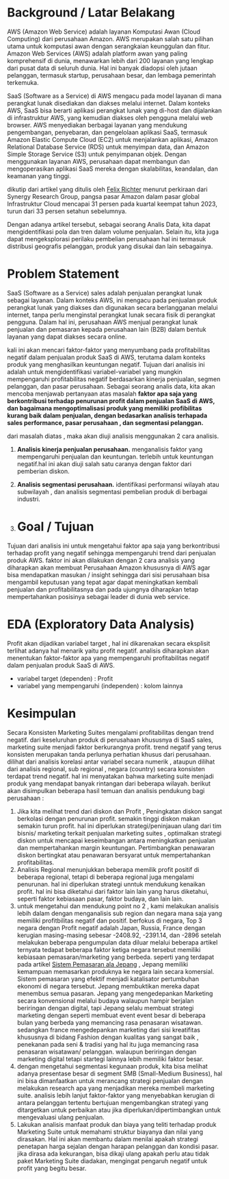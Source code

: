 # Background / Latar Belakang

AWS (Amazon Web Service) adalah layanan Komputasi Awan (Cloud Computing) dari perusahaan Amazon. AWS merupakan salah satu pilihan utama untuk komputasi awan dengan serangkaian keunggulan dan fitur. Amazon Web Services (AWS) adalah platform awan yang paling komprehensif di dunia, menawarkan lebih dari 200 layanan yang lengkap dari pusat data di seluruh dunia. Hal ini banyak diadopsi oleh jutaan pelanggan, termasuk startup, perusahaan besar, dan lembaga pemerintah terkemuka. 

SaaS (Software as a Service) di AWS mengacu pada model layanan di mana perangkat lunak disediakan dan diakses melalui internet. Dalam konteks AWS, SaaS bisa berarti aplikasi perangkat lunak yang di-host dan dijalankan di infrastruktur AWS, yang kemudian diakses oleh pengguna melalui web browser. AWS menyediakan berbagai layanan yang mendukung pengembangan, penyebaran, dan pengelolaan aplikasi SaaS, termasuk Amazon Elastic Compute Cloud (EC2) untuk menjalankan aplikasi, Amazon Relational Database Service (RDS) untuk menyimpan data, dan Amazon Simple Storage Service (S3) untuk penyimpanan objek. Dengan menggunakan layanan AWS, perusahaan dapat membangun dan mengoperasikan aplikasi SaaS mereka dengan skalabilitas, keandalan, dan keamanan yang tinggi.

dikutip dari  artikel yang ditulis oleh [Felix Richter](https://www.statista.com/chart/18819/worldwide-market-share-of-leading-cloud-infrastructure-service-providers/)  menurut perkiraan dari Synergy Research Group, pangsa pasar Amazon dalam pasar global Infrastruktur Cloud mencapai 31 persen pada kuartal keempat tahun 2023, turun dari 33 persen setahun sebelumnya. 


Dengan adanya artikel tersebut, sebagai seorang Analis Data, kita dapat mengidentifikasi pola dan tren dalam volume penjualan. Selain itu, kita juga dapat mengeksplorasi perilaku pembelian perusahaan hal ini termasuk  distribusi geografis pelanggan, produk yang disukai dan lain sebagainya. 


# Problem Statement

SaaS (Software as a Service) sales adalah penjualan perangkat lunak sebagai layanan. Dalam konteks AWS, ini mengacu pada penjualan produk perangkat lunak yang diakses dan digunakan secara berlangganan melalui internet, tanpa perlu menginstal perangkat lunak secara fisik di perangkat pengguna. Dalam hal ini, perusahaan AWS menjual perangkat lunak penjualan dan pemasaran kepada perusahaan lain (B2B) dalam bentuk layanan yang dapat diakses secara online.

kali ini akan mencari faktor-faktor yang menyumbang pada profitabilitas negatif dalam penjualan produk SaaS di AWS, terutama dalam konteks produk yang menghasilkan keuntungan negatif. Tujuan dari analisis ini adalah untuk mengidentifikasi variabel-variabel yang mungkin mempengaruhi profitabilitas negatif berdasarkan kinerja penjualan, segmen pelanggan, dan pasar perusahaan. Sebagai seorang analis data, kita akan mencoba menjawab pertanyaan atas masalah **faktor apa saja yang berkontribusi terhadap penurunan profit dalam penjualan SaaS di AWS, dan bagaimana  mengoptimalisasi produk yang memiliki profibilitas kurang baik dalam penjualan, dengan bedasarkan analisis terhapada sales performance, pasar perusahaan , dan segmentasi pelanggan.**

dari masalah diatas , maka akan diuji analisis menggunakan 2 cara analisis. 
1. **Analisis kinerja penjualan perusahaan.** menganalisis faktor yang mempengaruhi penjualan dan keuntungan. terlebih untuk keuntungan negatif.hal ini akan diuji salah satu caranya dengan faktor dari pemberian diskon.

2. **Analisis segmentasi perusahaan.** identifikasi performansi wilayah atau subwilayah , dan analisis segmentasi pembelian produk di berbagai industri.

3. # Goal / Tujuan

Tujuan dari analisis ini untuk mengetahui faktor apa saja yang berkontribusi terhadap profit yang negatif sehingga mempengaruhi trend dari penjualan produk AWS. faktor ini akan dilakukan dengan 2 cara analisis yang diharapkan akan membuat Perusahaan Amazon khususnya di AWS agar bisa mendapatkan masukan / insight sehingga dari sisi perusahaan bisa mengambil keputusan yang tepat agar dapat meningkatkan kembali penjualan dan profitabilitasnya dan pada ujungnya diharapkan tetap mempertahankan posisinya sebagai leader di dunia web service. 

# EDA (Exploratory Data Analysis)

Profit akan dijadikan variabel target , hal ini dikarenakan secara eksplisit terlihat adanya hal menarik yaitu profit negatif. analisis diharapkan akan menentukan faktor-faktor apa yang mempengaruhi profitabilitas negatif dalam penjualan produk SaaS di AWS.

- variabel target (dependen) : Profit
- variabel yang mempengaruhi (independen) : kolom lainnya

# Kesimpulan


Secara Konsisten Marketing Suites mengalami profitabilitas dengan trend negatif. dari keseluruhan produk di perusahaan khususnya di SaaS sales, marketing suite menjadi faktor berkurangnya profit. trend negatif yang terus konsisten merupakan tanda perlunya perhatian khusus dari perusahaan. dilihat dari analisis korelasi antar variabel secara numerik , ataupun dilihat dari analisis regional, sub regional , negara (country) secara konsisten terdapat trend negatif. hal ini menyatakan bahwa marketing suite menjadi produk yang mendapat banyak rintangan dari beberapa wilayah. berikut akan disimpulkan beberapa hasil temuan dan analisis pendukung bagi perusahaan : 

1. Jika kita melihat trend dari diskon dan Profit , Peningkatan diskon sangat berkolasi dengan penurunan profit. semakin tinggi diskon makan semakin turun profit. hal ini diperlukan strategi/peninjauan ulang dari tim bisnis/ marketing terkait penjualan marketing suites , optimalkan strategi diskon untuk mencapai keseimbangan antara meningkatkan penjualan dan mempertahankan margin keuntungan. Pertimbangkan penawaran diskon bertingkat atau penawaran bersyarat untuk mempertahankan profitabilitas.
2. Analisis Regional menunjukkan beberapa memilik profit positif di beberapa regional, tetapi di beberapa regional juga mengalami penurunan. hal ini diperlukan strategi unntuk mendukung kenaikan profit. hal ini bisa diketahui dari faktor lain lain yang harus diketahui, seperti faktor kebiasaan pasar, faktor budaya, dan lain lain. 
3. untuk mengetahui dan mendukung point no 2 , kami melakukan analisis lebih dalam dengan menganalisis sub region dan negara mana saja yang memiliki profitbilitas negatif dan positif. berfokus di negara, Top 3 negara dengan Profit negatif adalah Japan, Russia, France dengan kerugian masing-masing sebesar -2408.92, -2391.14, dan -2896 setelah melakukan beberapa pengumpulan data diluar melalui beberapa artikel   ternyata tedapat beberapa faktor ketiga negara tersebut memiliki kebiasaan pemasaran/marketing yang berbeda. seperti yang terdapat pada artikel  [Sistem Pemasaran ala Jepang](https://www.blj.co.id/2013/03/17/sistem-pemasaran-ala-jepang/) , Jepang memiliki kemampuan memasarkan produknya ke negara lain secara komersial. Sistem pemasaran yang efektif menjadi katalisator pertumbuhan ekonomi di negara tersebut. Jepang membuktikan mereka dapat menembus semua pasaran. Jepang yang mengedepankan Marketing secara konvensional melalui budaya walaupun hampir berjalan beriringan dengan digital, tapi Jepang selalu membuat strategi marketing dengan seperti membuat event event besar di beberapa bulan yang berbeda yang memancing rasa penasaran wisatawan. sedangkan france mengedepankan marketing dari sisi kreatifitas khususnya di bidang Fashion dengan kualitas yang sangat baik , penekanan pada seni & tradisi yang hal itu juga memancing rasa penasaran wisatawan/ pelanggan. walaupun beriringan dengan marketing digital tetapi startegi lainnya lebih memiliki faktor besar.
4. dengan mengetahui segmentasi kegunaan produk, kita bisa melihat adanya presentase besar di segment SMB (Small-Medium Business), hal ini bisa dimanfaatkan untuk merancang strategi penjualan dengan melakukan research apa yang menjadikan mereka membeli marketing suite. analisis lebih lanjut faktor-faktor yang menyebabkan kerugian di antara pelanggan tertentu bertujuan mengembangkan strategi yang ditargetkan untuk perbaikan atau jika diperlukan/dipertimbangkan untuk mengevaluasi ulang penjualan. 
5. Lakukan analisis manfaat produk dan biaya yang teliti terhadap produk Marketing Suite untuk memahami struktur biayanya dan nilai yang dirasakan. Hal ini akan membantu dalam menilai apakah strategi penetapan harga sejalan dengan harapan pelanggan dan kondisi pasar. jika dirasa ada kekurangan, bisa dikaji ulang apakah perlu atau tidak paket Marketing Suite diadakan, mengingat pengaruh negatif untuk profit yang begitu besar.


